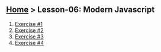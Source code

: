 ## [Home](../../README.md) > Lesson-06: Modern Javascript

1. [Exercise #1](exercise-1/exercise-1.md)
2. [Exercise #2](exercise-2/exercise-2.md)
3. [Exercise #3](exercise-3/exercise-3.md)
4. [Exercise #4](exercise-4/exercise-4.md)

